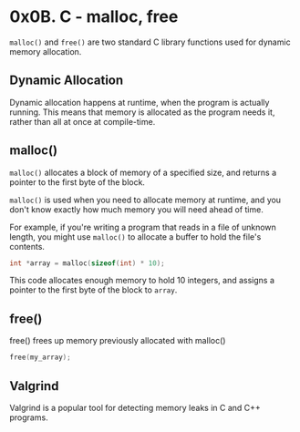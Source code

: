 # 0x0B. C - malloc, free

`malloc()` and `free()` are two standard C library functions used for dynamic memory allocation.

## Dynamic Allocation

Dynamic allocation happens at runtime, when the program is actually running. This means that memory is allocated as the program needs it, rather than all at once at compile-time. 

## malloc()

`malloc()` allocates a block of memory of a specified size, and returns a pointer to the first byte of the block.

`malloc()` is used when you need to allocate memory at runtime, and you don't know exactly how much memory you will need ahead of time.

 For example, if you're writing a program that reads in a file of unknown length, you might use `malloc()` to allocate a buffer to hold the file's contents.

```c
int *array = malloc(sizeof(int) * 10);
```
This code allocates enough memory to hold 10 integers, and assigns a pointer to the first byte of the block to `array`.


## free()

free() frees up memory previously allocated with malloc()

```c
free(my_array);
```

## Valgrind

Valgrind is a popular tool for detecting memory leaks in C and C++ programs.


